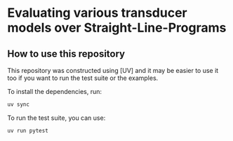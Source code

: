 # Evaluating various transducer models over Straight-Line-Programs


## How to use this repository

This repository was constructed using [UV] and it may be 
easier to use it too if you want to run the test suite
or the examples.

To install the dependencies, run:

```bash
uv sync
```

To run the test suite, you can use:

```bash
uv run pytest
```
